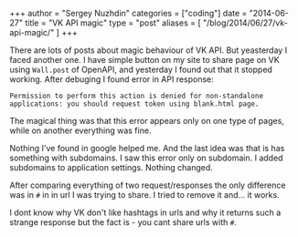 +++
author = "Sergey Nuzhdin"
categories = ["coding"]
date = "2014-06-27"
title = "VK API magic"
type = "post"
aliases = [
    "/blog/2014/06/27/vk-api-magic/"
]
+++

There are lots of posts about magic behaviour of VK API. But yeasterday I faced another one. 
I have simple button on my site to share page on VK using `Wall.post` of OpenAPI, and yesterday I found out that it stopped working.
After debuging I found error in API response:

    Permission to perform this action is denied for non-standalone applications: you should request token using blank.html page.

The magical thing was that this error appears only on one type of pages, while on another everything was fine.

Nothing I've found in google helped me.
And the last idea was that is has something with subdomains. I saw this error only on subdomain. I added subdomains to application settings.
Nothing changed.

After comparing everything of two request/responses the only difference was in `#` in in url I was trying to share.
I tried to remove it and... it works.

I dont know why VK don't like hashtags in urls and why it returns such a strange response but the fact is - you cant share urls with `#`.


